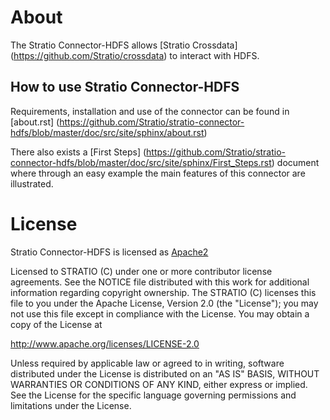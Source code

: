 # About #

The Stratio Connector-HDFS allows [Stratio Crossdata] (<https://github.com/Stratio/crossdata>) to interact with HDFS.

## How to use Stratio Connector-HDFS ##

Requirements, installation and use of the connector can be found in [about.rst] (<https://github.com/Stratio/stratio-connector-hdfs/blob/master/doc/src/site/sphinx/about.rst>)

There also exists a [First Steps] (<https://github.com/Stratio/stratio-connector-hdfs/blob/master/doc/src/site/sphinx/First_Steps.rst>) document where through an easy example the main features of this connector are illustrated.

# License #

Stratio Connector-HDFS is licensed as [Apache2](http://www.apache.org/licenses/LICENSE-2.0.txt)

Licensed to STRATIO (C) under one or more contributor license agreements.
See the NOTICE file distributed with this work for additional information
regarding copyright ownership.  The STRATIO (C) licenses this file
to you under the Apache License, Version 2.0 (the
"License"); you may not use this file except in compliance
with the License.  You may obtain a copy of the License at

  http://www.apache.org/licenses/LICENSE-2.0

Unless required by applicable law or agreed to in writing,
software distributed under the License is distributed on an
"AS IS" BASIS, WITHOUT WARRANTIES OR CONDITIONS OF ANY
KIND, either express or implied.  See the License for the
specific language governing permissions and limitations
under the License.
